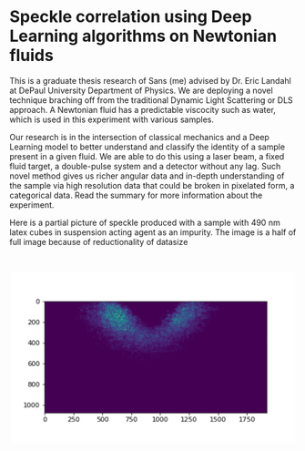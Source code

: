 # Speckle correlation using Deep Learning algorithms on Newtonian fluids

This is a graduate thesis research of Sans (me) advised by Dr. Eric Landahl at DePaul University Department of Physics. We are deploying a novel technique braching off from the traditional Dynamic Light Scattering or DLS approach. A Newtonian fluid has a predictable viscocity such as water, which is used in this experiment with various samples. 

Our research is in the intersection of classical mechanics and a Deep Learning model to better understand and classify the identity of a sample present in a given fluid. We are able to do this using a laser beam, a fixed fluid target, a double-pulse system and a detector without any lag. Such novel method gives us richer angular data and in-depth understanding of the sample via high resolution data that could be broken in pixelated form, a categorical data. Read the summary for more information about the experiment. 

Here is a partial picture of speckle produced with a sample with 490 nm latex cubes in suspension acting agent as an impurity. The image is a half of full image because of reductionality of datasize  

<br>
<p align="center">
<img src = "Images/Picture1.png" "Images/Picture1.png" width = "500" height = "300">
 </p>
<br>
